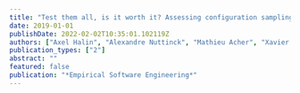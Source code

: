 ```yaml
---
title: "Test them all, is it worth it? Assessing configuration sampling on the JHipster Web development stack"
date: 2019-01-01
publishDate: 2022-02-02T10:35:01.102119Z
authors: ["Axel Halin", "Alexandre Nuttinck", "Mathieu Acher", "Xavier Devroey", "Gilles Perrouin", "Benoit Baudry"]
publication_types: ["2"]
abstract: ""
featured: false
publication: "*Empirical Software Engineering*"
---
```


